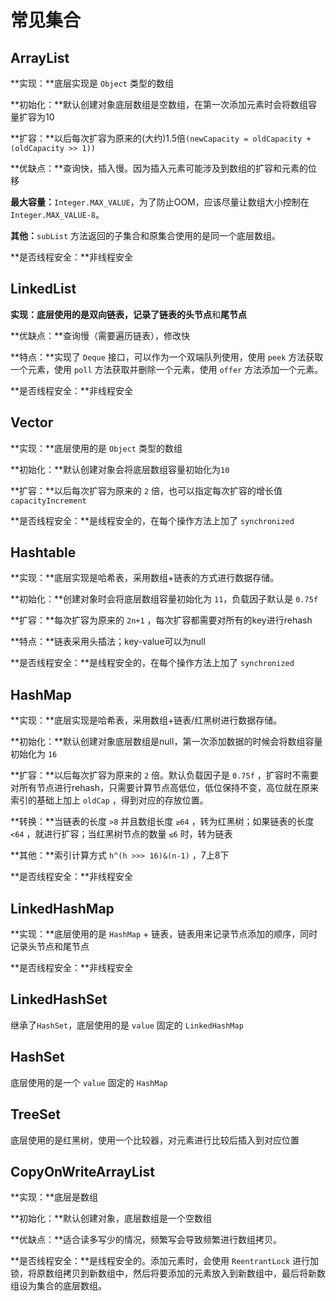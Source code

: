 # 常见集合

## ArrayList

**实现：**底层实现是 `Object` 类型的数组

**初始化：**默认创建对象底层数组是空数组，在第一次添加元素时会将数组容量扩容为10

**扩容：**以后每次扩容为原来的(大约)1.5倍`(newCapacity = oldCapacity + (oldCapacity >> 1))`

**优缺点：**查询快，插入慢。因为插入元素可能涉及到数组的扩容和元素的位移

**最大容量：**`Integer.MAX_VALUE`，为了防止OOM，应该尽量让数组大小控制在 `Integer.MAX_VALUE-8`。

**其他：**`subList` 方法返回的子集合和原集合使用的是同一个底层数组。

**是否线程安全：**非线程安全

## LinkedList

**实现：**底层使用的是双向链表，记录了链表的**头节点**和**尾节点**

**优缺点：**查询慢（需要遍历链表），修改快

**特点：**实现了 `Deque` 接口，可以作为一个双端队列使用，使用 `peek` 方法获取一个元素，使用 `poll` 方法获取并删除一个元素，使用 `offer` 方法添加一个元素。

**是否线程安全：**非线程安全

## Vector

**实现：**底层使用的是 `Object` 类型的数组

**初始化：**默认创建对象会将底层数组容量初始化为`10`

**扩容：**以后每次扩容为原来的 `2` 倍，也可以指定每次扩容的增长值 `capacityIncrement` 

**是否线程安全：**是线程安全的，在每个操作方法上加了 `synchronized` 

## Hashtable

**实现：**底层实现是哈希表，采用数组+链表的方式进行数据存储。

**初始化：**创建对象时会将底层数组容量初始化为 `11`，负载因子默认是 `0.75f`

**扩容：**每次扩容为原来的 `2n+1` ，每次扩容都需要对所有的key进行rehash

**特点：**链表采用头插法；key-value可以为null

**是否线程安全：**是线程安全的，在每个操作方法上加了 `synchronized` 

## HashMap

**实现：**底层实现是哈希表，采用数组+链表/红黑树进行数据存储。

**初始化：**默认创建对象底层数组是null，第一次添加数据的时候会将数组容量初始化为 `16`

**扩容：**以后每次扩容为原来的 `2` 倍。默认负载因子是 `0.75f` ，扩容时不需要对所有节点进行rehash，只需要计算节点高低位，低位保持不变，高位就在原来索引的基础上加上 `oldCap` ，得到对应的存放位置。

**转换：**当链表的长度 `>8` 并且数组长度 `≥64` ，转为红黑树；如果链表的长度 `<64` ，就进行扩容；当红黑树节点的数量 `≤6` 时，转为链表

**其他：**索引计算方式 `h^(h >>> 16)&(n-1)` ，7上8下

**是否线程安全：**非线程安全

## LinkedHashMap

**实现：**底层使用的是 `HashMap` + 链表，链表用来记录节点添加的顺序，同时记录头节点和尾节点

**是否线程安全：**非线程安全

## LinkedHashSet

继承了`HashSet`，底层使用的是 `value` 固定的 `LinkedHashMap`

## HashSet

底层使用的是一个 `value` 固定的 `HashMap`

## TreeSet

底层使用的是红黑树，使用一个比较器，对元素进行比较后插入到对应位置

## CopyOnWriteArrayList

**实现：**底层是数组

**初始化：**默认创建对象，底层数组是一个空数组

**优缺点：**适合读多写少的情况，频繁写会导致频繁进行数组拷贝。

**是否线程安全：**是线程安全的。添加元素时，会使用 `ReentrantLock` 进行加锁，将原数组拷贝到新数组中，然后将要添加的元素放入到新数组中，最后将新数组设为集合的底层数组。